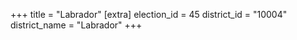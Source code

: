 +++
title = "Labrador"
[extra]
election_id = 45
district_id = "10004"
district_name = "Labrador"
+++
